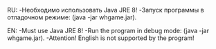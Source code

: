 RU:
-Необходимо использовать Java JRE 8!
-Запуск программы в отладочном режиме: (java -jar whgame.jar).

EN: 
-Must use Java JRE 8!
-Run the program in debug mode: (java -jar whgame.jar).
-Attention! English is not supported by the program!
